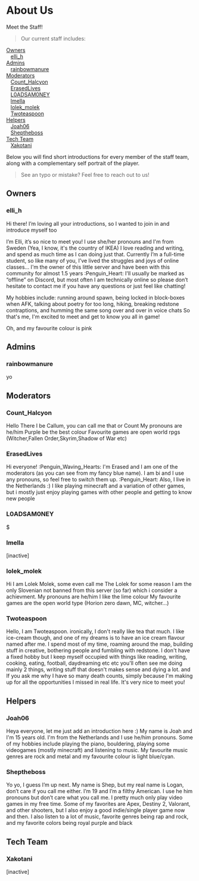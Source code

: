 # About Us

Meet the Staff!
> Our current staff includes:

[Owners](#owners)<br/>
&nbsp;&nbsp; [elli_h](#elli_h)<br/>
[Admins](#admins)<br/>
&nbsp;&nbsp; [rainbowmanure](#rainbowmanure)<br/>
[Moderators](#moderators)<br/>
&nbsp;&nbsp; [Count_Halcyon](#count_halcyon)<br/>
&nbsp;&nbsp; [ErasedLives](#erasedlives)<br/>
&nbsp;&nbsp; [L0ADSAM0NEY](#l0adsam0ney)<br/>
&nbsp;&nbsp; [lmella](#lmella)<br/>
&nbsp;&nbsp; [lolek_molek](#lolek_molek)<br/>
&nbsp;&nbsp; [Twoteaspoon](#twoteaspoon)<br/>
[Helpers](#helpers)<br/>
&nbsp;&nbsp; [Joah06](#joah06)<br/>
&nbsp;&nbsp; [Sheptheboss](#sheptheboss)<br/>
[Tech Team](#tech-team)<br/>
&nbsp;&nbsp; [Xakotani](#xakotani)<br/>

Below you will find short introductions for every member of the staff team, along with a complementary self portrait of the player.
> See an typo or mistake? Feel free to reach out to us!

## Owners
### elli_h
Hi there! 
I’m loving all your introductions, so I wanted to join in and introduce myself too 

I’m Elli, it’s so nice to meet you!
I use she/her pronouns and I'm from Sweden (Yea, I know, it's the country of IKEA) I love reading and writing, and spend as much time as I can doing just that. Currently I’m a full-time student, so like many of you, I’ve lived the struggles and joys of online classes...
I'm the owner of this little server and have been with this community for almost 1.5 years :Penguin_Heart: I'll usually be marked as “offline” on Discord, but most often I am technically online so please don’t hesitate to contact me if you have any questions or just feel like chatting! 

My hobbies include: running around spawn, being locked in block-boxes when AFK, talking about poetry for too long, hiking, breaking redstone contraptions, and humming the same song over and over in voice chats
So that's me, I'm excited to meet and get to know you all in game! 

Oh, and my favourite colour is pink

## Admins
### rainbowmanure
yo

## Moderators
### Count_Halcyon
Hello There
I be Callum, you can call me that or Count
My pronouns are he/him
Purple be the best colour
Favourite games are open world rpgs (Witcher,Fallen Order,Skyrim,Shadow of War etc)

### ErasedLives
Hi everyone! :Penguin_Waving_Hearts: 
I'm Erased and I am one of the moderators (as you can see from my fancy blue name).
I am bi and I use any pronouns, so feel free to switch them up. :Penguin_Heart: 
Also, I live in the Netherlands :)
I like playing minecraft and a variation of other games, but i mostly just enjoy playing games with other people and getting to know new people 

### L0ADSAM0NEY
$

### lmella
\[inactive\]

### lolek_molek
Hi
I am Lolek Molek, some even call me The Lolek for some reason 
I am the only Slovenian not banned from this server (so far) which i consider a achievment.
My pronouns are he/him
I like the lime colour
My favourite games are the open world type (Horion zero dawn, MC, witcher...)

### Twoteaspoon
Hello,
I am Twoteaspoon.
ironically, I don't really like tea that much.
I like ice-cream though, and one of my dreams is to have an ice cream flavour named after me.
I spend most of my time, roaming around the map, building stuff in creative, bothering people and fumbling with redstone.
I don't have a fixed hobby but I keep myself occupied with things like reading, writing, cooking, eating, football, daydreaming etc etc
you'll often see me doing mainly 2 things, writing stuff that doesn't makes sense and dying a lot.
and If you ask me why I have so many death counts,
simply because I'm making up for all the opportunities I missed in real life.
It's very nice to meet you! 

## Helpers
### Joah06
Heya everyone, let me just add an introduction here :)
My name is Joah and I'm 15 years old. I'm from the Netherlands and I use he/him pronouns. 
Some of my hobbies include playing the piano, bouldering, playing some videogames (mostly minecraft) and listening to music. My favourite music genres are rock and metal and my favourite colour is light blue/cyan.

### Sheptheboss
Yo yo, I guess I’m up next. My name is Shep, but my real name is Logan, don’t care if you call me either. 
I’m 19 and I’m a filthy American. I use he him pronouns but don’t care what you call me.
I pretty much only play video games in my free time. Some of my favorites are Apex, Destiny 2, Valorant, and other shooters, but I also enjoy a good indie/single player game now and then.
I also listen to a lot of music, favorite genres being rap and rock, and my favorite colors being royal purple and black

## Tech Team
### Xakotani
\[inactive\]

